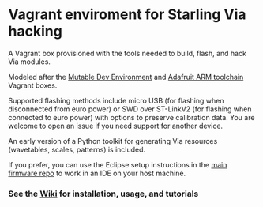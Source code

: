 # Vagrant enviroment for Starling Via hacking
A Vagrant box provisioned with the tools needed to build, flash, and hack Via modules. 

Modeled after the [Mutable Dev Environment](https://github.com/pichenettes/mutable-dev-environment) and [Adafruit ARM toolchain](https://github.com/adafruit/ARM-toolchain-vagrant) Vagrant boxes.

Supported flashing methods include micro USB (for flashing when disconnected from euro power) or SWD over ST-LinkV2 (for flashing when connected to euro power) with options to preserve calibration data. You are welcome to open an issue if you need support for another device.

An early version of a Python toolkit for generating Via resources (wavetables, scales, patterns) is included.

If you prefer, you can use the Eclipse setup instructions in the [main firmware repo](https://github.com/starlingcode/via_hardware_executables) to work in an IDE on your host machine.

### See the [Wiki](https://github.com/starlingcode/via-dev-environment/wiki) for installation, usage, and tutorials
